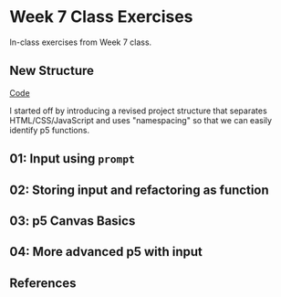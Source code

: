 Week 7 Class Exercises
=======================

In-class exercises from Week 7 class.

New Structure
--------------

[Code]()

I started off by introducing a revised project structure that separates HTML/CSS/JavaScript and uses "namespacing" so that we can easily identify p5 functions.




01: Input using `prompt`
-------------------------

02: Storing input and refactoring as function
-----------------------------------------------

03: p5 Canvas Basics
--------------------

04: More advanced p5 with input
-------------------------------


References
-----------
